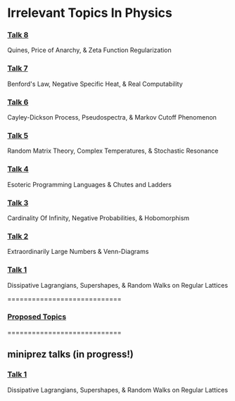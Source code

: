 Irrelevant Topics In Physics
============================

### [Talk 8](http://thoppe.github.io/Presentation_Irrelevant_Topics_In_Physics/irr8.html)
Quines, Price of Anarchy, & Zeta Function Regularization

### [Talk 7](http://thoppe.github.io/Presentation_Irrelevant_Topics_In_Physics/irr7.html)
Benford's Law, Negative Specific Heat, & Real Computability

### [Talk 6](http://thoppe.github.io/Presentation_Irrelevant_Topics_In_Physics/irr6.html)
Cayley-Dickson Process, Pseudospectra, & Markov Cutoff Phenomenon

### [Talk 5](http://thoppe.github.io/Presentation_Irrelevant_Topics_In_Physics/irr5.html)
Random Matrix Theory, Complex Temperatures, & Stochastic Resonance

### [Talk 4](http://thoppe.github.io/Presentation_Irrelevant_Topics_In_Physics/irr4.html)
Esoteric Programming Languages & Chutes and Ladders

### [Talk 3](http://thoppe.github.io/Presentation_Irrelevant_Topics_In_Physics/irr3.html)
Cardinality Of Infinity, Negative Probabilities, & Hobomorphism

### [Talk 2](http://thoppe.github.io/Presentation_Irrelevant_Topics_In_Physics/irr2.html)
Extraordinarily Large Numbers & Venn-Diagrams

### [Talk 1](http://thoppe.github.io/Presentation_Irrelevant_Topics_In_Physics/irr1.html)
Dissipative Lagrangians, Supershapes, & Random Walks on Regular Lattices

============================
### [Proposed Topics](proposed_topics.md)
============================

## miniprez talks (in progress!)

### [Talk 1](http://thoppe.github.io/Presentation_Irrelevant_Topics_In_Physics/IrrTopics1.html)
Dissipative Lagrangians, Supershapes, & Random Walks on Regular Lattices